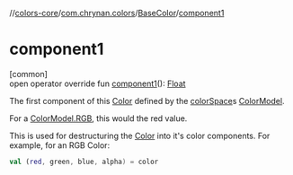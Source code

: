 //[colors-core](../../../index.md)/[com.chrynan.colors](../index.md)/[BaseColor](index.md)/[component1](component1.md)

# component1

[common]\
open operator override fun [component1](component1.md)(): [Float](https://kotlinlang.org/api/latest/jvm/stdlib/kotlin/-float/index.html)

The first component of this [Color](../-color/index.md) defined by the [colorSpace](color-space.md)s [ColorModel](../../com.chrynan.colors.space/-color-model/index.md).

For a [ColorModel.RGB](../../com.chrynan.colors.space/-color-space/index.md), this would the red value.

This is used for destructuring the [Color](../-color/index.md) into it's color components. For example, for an RGB Color:

```kotlin
val (red, green, blue, alpha) = color
```
